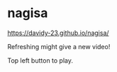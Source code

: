 # nagisa

https://davidy-23.github.io/nagisa/

Refreshing might give a new video!

Top left button to play. 
